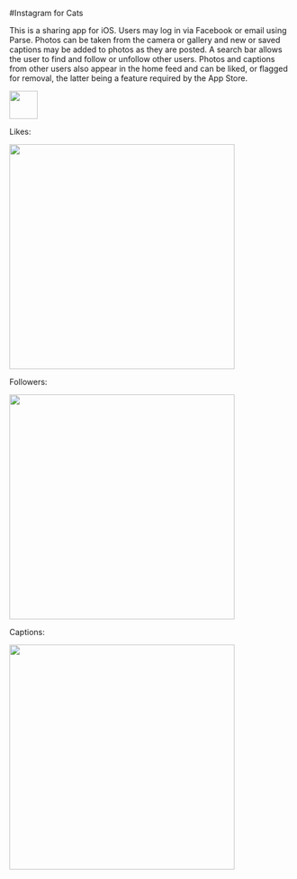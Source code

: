 #Instagram for Cats

This is a sharing app for iOS. Users may log in via Facebook or email using Parse. Photos can be taken from the camera or gallery and new or saved captions may be added to photos as they are posted. A search bar allows the user to find and follow or unfollow other users. Photos and captions from other users also appear in the home feed and can be liked, or flagged for removal, the latter being a feature required by the App Store. 

<img src="http://i.imgur.com/iXm5jMN.png" width=50>

Likes:

<img src="http://i.imgur.com/KCgwJZu.png" width=400>

Followers:

<img src="http://i.imgur.com/TICtqfJ.png" width=400>

Captions:

<img src="http://i.imgur.com/yvF3hTr.png" width=400>
